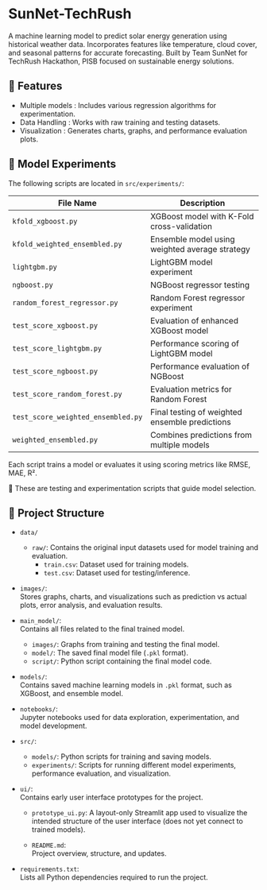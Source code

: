 # SunNet-TechRush
A machine learning model to predict solar energy generation using historical weather data. Incorporates features like temperature, cloud cover, and seasonal patterns for accurate forecasting. Built by Team SunNet for TechRush Hackathon, PISB focused on sustainable energy solutions.

## 📌 Features
- Multiple models : Includes various regression algorithms for experimentation.
- Data Handling : Works with raw training and testing datasets.
- Visualization : Generates charts, graphs, and performance evaluation plots.
  
## 🧪 Model Experiments

The following scripts are located in `src/experiments/`:

| File Name                         | Description                                      |
|----------------------------------|--------------------------------------------------|
| `kfold_xgboost.py`               | XGBoost model with K-Fold cross-validation       |
| `kfold_weighted_ensembled.py`    | Ensemble model using weighted average strategy   |
| `lightgbm.py`                    | LightGBM model experiment                        |
| `ngboost.py`                     | NGBoost regressor testing                        |
| `random_forest_regressor.py`     | Random Forest regressor experiment               |
| `test_score_xgboost.py`          | Evaluation of enhanced XGBoost model             |
| `test_score_lightgbm.py`         | Performance scoring of LightGBM model            |
| `test_score_ngboost.py`          | Performance evaluation of NGBoost                |
| `test_score_random_forest.py`    | Evaluation metrics for Random Forest             |
| `test_score_weighted_ensembled.py`| Final testing of weighted ensemble predictions   |
| `weighted_ensembled.py`          | Combines predictions from multiple models        |



Each script trains a model or evaluates it using scoring metrics like RMSE, MAE, R².

📌 These  are testing and experimentation scripts that guide model selection.


## 📁 Project Structure

- `data/`
  - `raw/`: Contains the original input datasets used for model training and evaluation.
    - `train.csv`: Dataset used for training models.
    - `test.csv`: Dataset used for testing/inference.
    
  
- `images/`:  
  Stores graphs, charts, and visualizations such as prediction vs actual plots, error analysis, and evaluation results.


- `main_model/`:  
  Contains all files related to the final trained model.
  - `images/`: Graphs from training and testing the final model.
  - `model/`: The saved final model file (`.pkl` format).
  - `script/`: Python script containing the final model code.


- `models/`:  
  Contains saved machine learning models in `.pkl` format, such as XGBoost, and ensemble model.


- `notebooks/`:  
  Jupyter notebooks used for data exploration, experimentation, and model development.
  

- `src/`:
  - `models/`: Python scripts for training and saving models.
  - `experiments/`: Scripts for running different model experiments, performance evaluation, and visualization.
 

- `ui/`:  
  Contains early user interface prototypes for the project.  
  - `prototype_ui.py`: A layout-only Streamlit app used to visualize the intended structure of the user interface (does not yet connect to   trained models).


  - `README.md`:  
  Project overview, structure, and updates.


- `requirements.txt`:  
  Lists all Python dependencies required to run the project.
  


